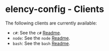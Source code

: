 # elency-config - Clients

The following clients are currently available:

- `c#`: See the `c#` <a href="./clients/csharp/README.md">Readme<a/>.
- `node`: See the `node` <a href="./clients/node/README.md">Readme<a/>.
- `bash`: See the `bash` <a href="./clients/bash/README.md">Readme<a/>.